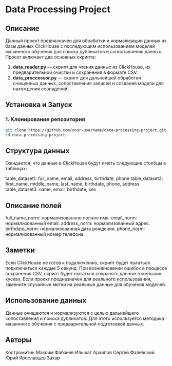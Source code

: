 # Data Processing Project

## Описание

Данный проект предназначен для обработки и нормализации данных из базы данных ClickHouse с последующим использованием моделей машинного обучения для поиска дубликатов и сопоставления данных. Проект включает два основных скрипта:

1. **data_reader.py** — скрипт для чтения данных из ClickHouse, их предварительной очистки и сохранения в формате CSV.
2. **data_proccessor.py** — скрипт для дальнейшей обработки очищенных данных, сопоставления записей и создания модели для нахождения совпадений.

## Установка и Запуск

### 1. Клонирование репозитория

```bash
git clone https://github.com/your-username/data-processing-project.git
cd data-processing-project
```

## Структура данных
Ожидается, что данные в ClickHouse будут иметь следующие столбцы в таблицах:

table_dataset1: full_name, email, address, birthdate, phone
table_dataset2: first_name, middle_name, last_name, birthdate, phone, address
table_dataset3: name, email, birthdate, sex
## Описание полей
full_name_norm: нормализованное полное имя.
email_norm: нормализованный email.
address_norm: нормализованный адрес.
birthdate_norm: нормализованная дата рождения.
phone_norm: нормализованный номер телефона.
## Заметки
Если ClickHouse не готов к подключению, скрипт будет пытаться подключиться каждые 5 секунд.
При возникновении ошибок в процессе сохранения CSV, скрипт будет пытаться сохранять данные в меньших кусках.
Если проект предназначен для реального использования, замените случайные метки на реальные данные для обучения моделей.

## Использование данных
Данные очищаются и нормализуются с целью дальнейшего сопоставления и поиска дубликатов. Для этого используется методика машинного обучения с предварительной подготовкой данных.

## Авторы
Костромитин Максим
Фабзиев Ильшат
Архипов Сергей
Фалевский Юрий
Ярославцев Захар
